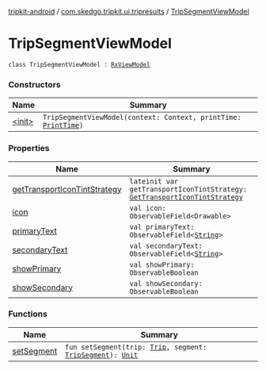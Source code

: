 [tripkit-android](../../index.md) / [com.skedgo.tripkit.ui.tripresults](../index.md) / [TripSegmentViewModel](./index.md)

# TripSegmentViewModel

`class TripSegmentViewModel : `[`RxViewModel`](../../com.skedgo.tripkit.ui.core/-rx-view-model/index.md)

### Constructors

| Name | Summary |
|---|---|
| [&lt;init&gt;](-init-.md) | `TripSegmentViewModel(context: Context, printTime: `[`PrintTime`](../../skedgo.tripkit.datetime/-print-time/index.md)`)` |

### Properties

| Name | Summary |
|---|---|
| [getTransportIconTintStrategy](get-transport-icon-tint-strategy.md) | `lateinit var getTransportIconTintStrategy: `[`GetTransportIconTintStrategy`](../-get-transport-icon-tint-strategy/index.md) |
| [icon](icon.md) | `val icon: ObservableField<Drawable>` |
| [primaryText](primary-text.md) | `val primaryText: ObservableField<`[`String`](https://kotlinlang.org/api/latest/jvm/stdlib/kotlin/-string/index.html)`>` |
| [secondaryText](secondary-text.md) | `val secondaryText: ObservableField<`[`String`](https://kotlinlang.org/api/latest/jvm/stdlib/kotlin/-string/index.html)`>` |
| [showPrimary](show-primary.md) | `val showPrimary: ObservableBoolean` |
| [showSecondary](show-secondary.md) | `val showSecondary: ObservableBoolean` |

### Functions

| Name | Summary |
|---|---|
| [setSegment](set-segment.md) | `fun setSegment(trip: `[`Trip`](../../skedgo.tripkit.routing/-trip/index.md)`, segment: `[`TripSegment`](../../skedgo.tripkit.routing/-trip-segment/index.md)`): `[`Unit`](https://kotlinlang.org/api/latest/jvm/stdlib/kotlin/-unit/index.html) |
